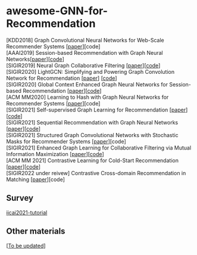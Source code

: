 # awesome-GNN-for-Recommendation
\[KDD2018\] Graph Convolutional Neural Networks for Web-Scale
Recommender Systems \[[paper](https://arxiv.org/pdf/1806.01973.pdf)\]\[code\] <br>
\[AAAI2019\] Session-based Recommendation with Graph Neural Networks\[[paper](https://arxiv.org/abs/1811.00855)\]\[[code](https://github.com/CRIPAC-DIG/SR-GNN?utm_source=catalyzex.com)\]<br>
\[SIGIR2019\] Neural Graph Collaborative Filtering \[[paper](https://arxiv.org/abs/1905.08108)\]\[[code](https://github.com/xiangwang1223/neural_graph_collaborative_filtering?utm_source=catalyzex.com)\] <br>
\[SIGIR2020\] LightGCN: Simplifying and Powering Graph Convolution Network for Recommendation [[paper](https://arxiv.org/abs/2002.02126)\] \[[code](https://github.com/gusye1234/LightGCN-PyTorch?utm_source=catalyzex.com)\] <br>
\[SIGIR2020\] Global Context Enhanced Graph Neural Networks for Session-based Recommendation \[[paper](https://arxiv.org/abs/2106.05081)\]\[[code](https://github.com/CCIIPLab/GCE-GNN)\] <br>
\[ACM MM2020\] Learning to Hash with Graph Neural Networks for Recommender Systems \[[paper](https://arxiv.org/abs/2003.01917)\]\[code\]<br>
\[SIGIR2021\] Self-supervised Graph Learning for Recommendation \[[paper](https://arxiv.org/abs/2010.10783)\]\[[code](https://github.com/wujcan/SGL)\]<br>
\[SIGIR2021\] Sequential Recommendation with Graph Neural Networks \[[paper](https://arxiv.org/abs/2106.14226)\]\[[code](https://github.com/tsinghua-fib-lab/SIGIR21-SURGE)\]<br>
\[SIGIR2021\] Structured Graph Convolutional Networks with Stochastic Masks for Recommender Systems \[[paper](https://openreview.net/forum?id=JlpEzYRuPil)\]\[code\] <br>
\[SIGIR2021\] Enhanced Graph Learning for Collaborative Filtering via Mutual Information Maximization \[[paper](http://le-wu.com/files/Publications/CONFERENCES/SIGIR2021-yang.pdf)\]\[[code](https://github.com/yimutianyang/SIGIR2021-EGLN)\]<br>
\[ACM MM 2021\] Contrastive Learning for Cold-Start Recommendation \[[paper](https://arxiv.org/abs/2107.05315)\]\[[code](https://github.com/weiyinwei/CLCRec)\] <br>
\[SIGIR2022 under reivew\] Contrastive Cross-domain Recommendation in Matching \[[paper](https://arxiv.org/pdf/2112.00999.pdf)\]\[code\] <br>

## Survey
[ijcai2021-tutorial](https://advanced-recommender-systems.github.io/ijcai2021-tutorial/)
## Other materials

\[[To be updated]()\]
